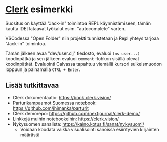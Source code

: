 # [Clerk](https://github.com/nextjournal/clerk) esimerkki

Suositus on käyttää "Jack-in" toimintoa REPL käynnistämiseen, tämän kautta IDEt lataavat työkalut esim. "autocomplete" varten.

VSCodessa "Open Folder" niin projekti tunnistetaan ja Repl yhteys tarjoaa "Jack-in" toimintoa.

Tämän jälkeen avaa "dev/user.clj" tiedosto, evaluoi `(ns user...)` koodinpätkä ja sen jälkeen evaluoi `comment` -lohkon sisällä olevat koodinpätkät. Evaluointi Calvassa tapahtuu viemällä kursori sulkeismuodon loppuun ja painamalla `CTRL + Enter`.

## Lisää tutkittavaa

* Clerk dokumentaatio: https://book.clerk.vision/
* Parturikampaamot Suomessa notebook: https://github.com/jhimanka/parturit
* Clerk demorepo: https://github.com/nextjournal/clerk-demo/
* Linkkejä muihin notebookeihin: https://clerk.vision/
* Nykysuomen sanalista: https://kaino.kotus.fi/sanat/nykysuomi/
  * Voidaan koodata vaikka visualisointi sanoissa esiintyvien kirjainten määrästä
